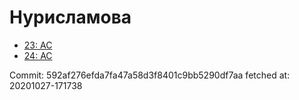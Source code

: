 # Нурисламова
- [23: AC](23.md)
- [24: AC](24.md)

Commit: 592af276efda7fa47a58d3f8401c9bb5290df7aa
 fetched at: 20201027-171738
